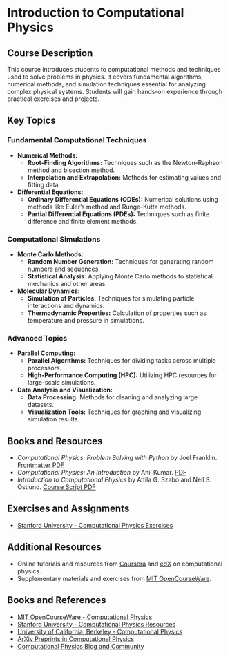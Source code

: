 # Introduction to Computational Physics

## Course Description

This course introduces students to computational methods and techniques used to solve problems in physics. It covers fundamental algorithms, numerical methods, and simulation techniques essential for analyzing complex physical systems. Students will gain hands-on experience through practical exercises and projects.

## Key Topics

### Fundamental Computational Techniques
- **Numerical Methods:**
  - **Root-Finding Algorithms:** Techniques such as the Newton-Raphson method and bisection method.
  - **Interpolation and Extrapolation:** Methods for estimating values and fitting data.
- **Differential Equations:**
  - **Ordinary Differential Equations (ODEs):** Numerical solutions using methods like Euler’s method and Runge-Kutta methods.
  - **Partial Differential Equations (PDEs):** Techniques such as finite difference and finite element methods.

### Computational Simulations
- **Monte Carlo Methods:**
  - **Random Number Generation:** Techniques for generating random numbers and sequences.
  - **Statistical Analysis:** Applying Monte Carlo methods to statistical mechanics and other areas.
- **Molecular Dynamics:**
  - **Simulation of Particles:** Techniques for simulating particle interactions and dynamics.
  - **Thermodynamic Properties:** Calculation of properties such as temperature and pressure in simulations.

### Advanced Topics
- **Parallel Computing:**
  - **Parallel Algorithms:** Techniques for dividing tasks across multiple processors.
  - **High-Performance Computing (HPC):** Utilizing HPC resources for large-scale simulations.
- **Data Analysis and Visualization:**
  - **Data Processing:** Methods for cleaning and analyzing large datasets.
  - **Visualization Tools:** Techniques for graphing and visualizing simulation results.

## Books and Resources
- *Computational Physics: Problem Solving with Python* by Joel Franklin. [Frontmatter PDF](https://assets.cambridge.org/97805218/25696/frontmatter/9780521825696_frontmatter.pdf)
- *Computational Physics: An Introduction* by Anil Kumar. [PDF](http://kgut.ac.ir/useruploads/1601710691833eyq.pdf)
- *Introduction to Computational Physics* by Attila G. Szabo and Neil S. Ostlund. [Course Script PDF](https://ethz.ch/content/dam/ethz/special-interest/baug/ifb/ifb-dam/homepage-IfB/Education/bsc_courses/bsc-intro-comphys/documents/CompPhysScript-2017.pdf)

## Exercises and Assignments
- [Stanford University - Computational Physics Exercises](https://explorecourses.stanford.edu/search?view=catalog&filter-coursestatus-Active=on&q=PHYSICS%20113:%20Computational%20Physics&academicYear=20212022)

## Additional Resources
- Online tutorials and resources from [Coursera](https://www.coursera.org) and [edX](https://www.edx.org) on computational physics.
- Supplementary materials and exercises from [MIT OpenCourseWare](https://ocw.mit.edu/courses/physics/).

## Books and References
- [MIT OpenCourseWare - Computational Physics](https://ocw.mit.edu/courses/physics/)
- [Stanford University - Computational Physics Resources](https://physics.stanford.edu/research/theoretical)
- [University of California, Berkeley - Computational Physics](https://www.physics.berkeley.edu)
- [ArXiv Preprints in Computational Physics](https://arxiv.org/archive/physics.comp-ph)
- [Computational Physics Blog and Community](https://www.computationalphysicscommunity.com)

